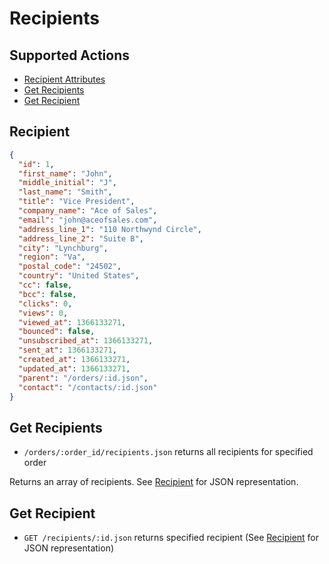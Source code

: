 # Recipients

## Supported Actions

* [Recipient Attributes](#recipient)
* [Get Recipients](#get-recipients)
* [Get Recipient](#get-recipient)

## Recipient

```json
{
  "id": 1,
  "first_name": "John",
  "middle_initial": "J",
  "last_name": "Smith",
  "title": "Vice President",
  "company_name": "Ace of Sales",
  "email": "john@aceofsales.com",
  "address_line_1": "110 Northwynd Circle",
  "address_line_2": "Suite B",
  "city": "Lynchburg",
  "region": "Va",
  "postal_code": "24502",
  "country": "United States",
  "cc": false,
  "bcc": false,
  "clicks": 0,
  "views": 0,
  "viewed_at": 1366133271,
  "bounced": false,
  "unsubscribed_at": 1366133271,
  "sent_at": 1366133271,
  "created_at": 1366133271,
  "updated_at": 1366133271,
  "parent": "/orders/:id.json",
  "contact": "/contacts/:id.json"
}
```

## Get Recipients

* ```/orders/:order_id/recipients.json``` returns all recipients for specified order

Returns an array of recipients. See [Recipient](#recipient) for JSON representation.

## Get Recipient

* ```GET /recipients/:id.json``` returns specified recipient (See [Recipient](#recipient) for JSON representation)

